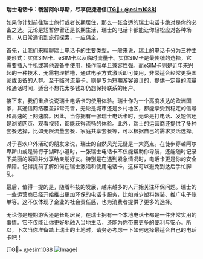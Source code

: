 **瑞士电话卡：畅游阿尔卑斯，尽享便捷通信[[TG💪+ @esim1088](https://t.me/s/esim1088)]**

如果你计划前往瑞士旅行或者长期居住，那么一张合适的瑞士电话卡绝对是你的必备之选。无论是短暂停留还是长期生活，瑞士的电话卡都能让你轻松应对各种场景，从日常通讯到旅行探索，一应俱全。

首先，让我们来聊聊瑞士电话卡的主要类型。一般来说，瑞士的电话卡分为三种主要形式：实体SIM卡、eSIM卡以及临时流量卡。实体SIM卡是最传统的选择，它需要插入手机或其他设备中使用，操作简单且兼容性强。而eSIM卡则是近年来兴起的一种技术，无需物理插槽，通过电子方式激活即可使用，非常适合经常更换国家或设备的人群。至于临时流量卡，则是专为短期游客设计的，提供一定量的流量和通话时间，适合不想花太多钱却仍想保持联系的用户。

接下来，我们重点说说瑞士电话卡的使用体验。瑞士作为一个高度发达的欧洲国家，其通信网络覆盖非常完善，无论是城市还是乡村地区，都能享受到稳定的信号和高速的上网速度。因此，当你拥有一张瑞士电话卡时，无论是打电话、发短信还是浏览网页、观看视频，都能获得流畅的体验。此外，瑞士的运营商还提供了多种套餐选择，比如无限流量套餐、家庭共享套餐等，可以根据自己的需求灵活选择。

对于喜欢户外活动的朋友来说，瑞士的自然风光无疑是一大亮点。在徒步穿越阿尔卑斯山或是骑行于湖畔小道时，一张瑞士电话卡不仅能帮助你导航，还能随时记录下美丽的瞬间并分享给亲朋好友。特别是在遇到紧急情况时，电话卡更是你的安全保障。记得提前了解如何在瑞士激活和使用电话卡，这样可以避免到达后手忙脚乱。

最后，值得一提的是，随着科技的发展，越来越多的人开始关注环保问题。瑞士的一些运营商已经开始推出更加环保的电话卡服务，比如减少塑料包装、推广电子账单等。这不仅体现了企业的社会责任感，也为消费者提供了更多的选择。

无论你是短期游客还是长期居民，在瑞士拥有一个本地电话卡都是一件非常实用的事情。它不仅能让你更好地融入当地生活，还能为你带来更多的便利与安心。所以，下次当你准备踏上瑞士的土地时，请务必考虑一下如何选择最适合自己的电话卡吧！

[[TG💪+ @esim1088](https://t.me/s/esim1088) ![Image](https://i.postimg.cc/4NQfJmqS/Snipaste-2025-05-13-00-14-12.png)]